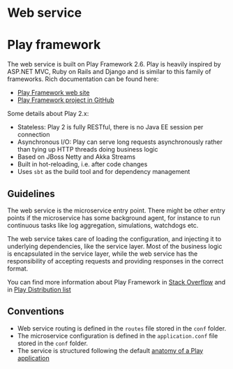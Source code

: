 Web service
===========

# Play framework

The web service is built on Play Framework 2.6. Play is heavily inspired by
ASP.NET MVC, Ruby on Rails and Django and is similar to this family of
frameworks. Rich documentation can be found here:

* [Play Framework web site](https://playframework.com)
* [Play Framework project in GitHub](https://github.com/playframework/playframework)

Some details about Play 2.x:
* Stateless: Play 2 is fully RESTful, there is no Java EE session per connection
* Asynchronous I/O: Play can serve long requests asynchronously rather than
  tying up HTTP threads doing business logic
* Based on JBoss Netty and Akka Streams
* Built in hot-reloading, i.e. after code changes
* Uses `sbt` as the build tool and for dependency management

## Guidelines

The web service is the microservice entry point. There might be other
entry points if the microservice has some background agent, for instance to run
continuous tasks like log aggregation, simulations, watchdogs etc.

The web service takes care of loading the configuration, and injecting it to
underlying dependencies, like the service layer. Most of the business logic
is encapsulated in the service layer, while the web service has the
responsibility of accepting requests and providing responses in the correct
format.

You can find more information about Play Framework in
[Stack Overflow](https://stackoverflow.com/tags/playframework) and in
[Play Distribution list](https://groups.google.com/forum/#!forum/play-framework)

## Conventions

* Web service routing is defined in the `routes` file stored in the `conf`
  folder.
* The microservice configuration is defined in the `application.conf` file
  stored in the `conf` folder.
* The service is structured following the default
  [anatomy of a Play application](https://www.playframework.com/documentation/2.6.x/Anatomy)
